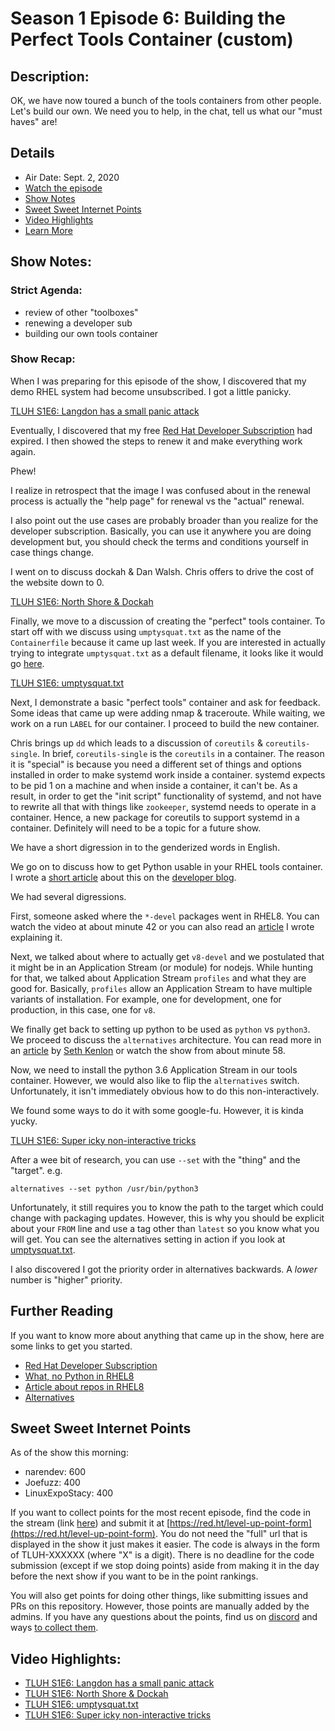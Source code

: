 # Season 1 Episode 6: Building the Perfect Tools Container (custom)

## Description:
OK, we have now toured a bunch of the tools containers from other people. Let's build our own. We need you to help, in the chat, tell us what our "must haves" are!

## Details
* Air Date: Sept. 2, 2020
* [Watch the episode](https://youtu.be/uiV0yvp9818)
* [Show Notes](#show-notes)
* [Sweet Sweet Internet Points](#sweet-sweet-internet-points)
* [Video Highlights](#video-highlights)
* [Learn More](https://red.ht/leveluphour)

## Show Notes:

### Strict Agenda:
* review of other "toolboxes"
* renewing a developer sub
* building our own tools container

### Show Recap:
When I was preparing for this episode of the show, I discovered that my demo RHEL system had become unsubscribed.
I got a little panicky.

[TLUH S1E6: Langdon has a small panic attack](https://clips.twitch.tv/ToughShyHareTooSpicy)

Eventually, I discovered that my free [Red Hat Developer Subscription](https://developers.redhat.com/articles/getting-red-hat-developer-subscription-what-rhel-users-need-know) had expired.
I then showed the steps to renew it and make everything work again.

Phew!

I realize in retrospect that the image I was confused about in the renewal process is actually the "help page" for renewal vs the "actual" renewal.

I also point out the use cases are probably broader than you realize for the developer subscription.
Basically, you can use it anywhere you are doing development but, you should check the terms and conditions yourself in case things change.

I went on to discuss dockah & Dan Walsh.
Chris offers to drive the cost of the website down to 0.

[TLUH S1E6: North Shore & Dockah](https://clips.twitch.tv/GloriousPreciousMilkKippa)

Finally, we move to a discussion of creating the "perfect" tools container.
To start off with we discuss using `umptysquat.txt` as the name of the `Containerfile` because it came up last week.
If you are interested in actually trying to integrate `umptysquat.txt` as a default filename, it looks like it would go [here](https://github.com/containers/buildah/blob/e5798210824b1631c7c6cbae56b1e79241468795/cmd/buildah/bud.go).

[TLUH S1E6: umptysquat.txt](https://clips.twitch.tv/YawningTransparentArmadilloDoritosChip)

Next, I demonstrate a basic "perfect tools" container and ask for feedback.
Some ideas that came up were adding nmap & traceroute.
While waiting, we work on a run `LABEL` for our container.
I proceed to build the new container.

Chris brings up `dd` which leads to a discussion of `coreutils` & `coreutils-single`.
In brief, `coreutils-single` is the `coreutils` in a container.
The reason it is "special" is because you need a different set of things and options installed in order to make systemd work inside a container.
systemd expects to be pid 1 on a machine and when inside a container, it can't be.
As a result, in order to get the "init script" functionality of systemd, and not have to rewrite all that with things like `zookeeper`, systemd needs to operate in a container.
Hence, a new package for coreutils to support systemd in a container.
Definitely will need to be a topic for a future show.

We have a short digression in to the genderized words in English.

We go on to discuss how to get Python usable in your RHEL tools container.
I wrote a [short article](https://developers.redhat.com/blog/2019/05/07/what-no-python-in-red-hat-enterprise-linux-8/) about this on the [developer blog](https://developers.redhat.com).

We had several digressions.

First, someone asked where the `*-devel` packages went in RHEL8.
You can watch the video at about minute 42 or you can also read an [article](https://developers.redhat.com/blog/2018/11/15/introducing-codeready-linux-builder/) I wrote explaining it.

Next, we talked about where to actually get `v8-devel` and we postulated that it might be in an Application Stream (or module) for nodejs.
While hunting for that, we talked about Application Stream `profiles` and what they are good for.
Basically, `profiles` allow an Application Stream to have multiple variants of installation.
For example, one for development, one for production, in this case, one for `v8`.

We finally get back to setting up python to be used as `python` vs `python3`.
We proceed to discuss the `alternatives` architecture.
You can read more in an [article](https://www.redhat.com/sysadmin/alternatives-command) by [Seth Kenlon](https://www.redhat.com/sysadmin/users/skenlon) or watch the show from about minute 58.

Now, we need to install the python 3.6 Application Stream in our tools container.
However, we would also like to flip the `alternatives` switch.
Unfortunately, it isn't immediately obvious how to do this non-interactively.

We found some ways to do it with some google-fu.
However, it is kinda yucky.

[TLUH S1E6: Super icky non-interactive tricks](https://clips.twitch.tv/DepressedAggressiveWolverineTheRinger)


After a wee bit of research, you can use `--set` with the "thing" and the "target".
e.g.

```alternatives --set python /usr/bin/python3```

Unfortunately, it still requires you to know the path to the target which could change with packaging updates.
However, this is why you should be explicit about your `FROM` line and use a tag other than `latest` so you know what you will get.
You can see the alternatives setting in action if you look at [umptysquat.txt](./perfect/umptysquat.txt).

I also discovered I got the priority order in alternatives backwards.
A *lower* number is "higher" priority.

## Further Reading

If you want to know more about anything that came up in the show, here are some links to get you started.
* [Red Hat Developer Subscription](https://developers.redhat.com/articles/getting-red-hat-developer-subscription-what-rhel-users-need-know)
* [What, no Python in RHEL8](https://developers.redhat.com/blog/2019/05/07/what-no-python-in-red-hat-enterprise-linux-8/)
* [Article about repos in RHEL8](https://developers.redhat.com/blog/2018/11/15/introducing-codeready-linux-builder/)
* [Alternatives](https://www.redhat.com/sysadmin/alternatives-command)

## Sweet Sweet Internet Points
As of the show this morning:
* narendev: 600
* Joefuzz: 400
* LinuxExpoStacy: 400

If you want to collect points for the most recent episode, find the code in the stream (link [here](#details)) and submit it at [https://red.ht/level-up-point-form](https://red.ht/level-up-point-form).
You do not need the "full" url that is displayed in the show it just makes it easier.
The code is always in the form of TLUH-XXXXXX (where "X" is a digit).
There is no deadline for the code submission (except if we stop doing points) aside from making it in the day before the next show if you want to be in the point rankings.

You will also get points for doing other things, like submitting issues and PRs on this repository.
However, those points are manually added by the admins.
If you have any questions about the points, find us on [discord](https://discord.gg/5VMVGJt) and ways [to collect them](../activities.md).

## Video Highlights:
* [TLUH S1E6: Langdon has a small panic attack](https://clips.twitch.tv/ToughShyHareTooSpicy)
* [TLUH S1E6: North Shore & Dockah](https://clips.twitch.tv/GloriousPreciousMilkKippa)
* [TLUH S1E6: umptysquat.txt](https://clips.twitch.tv/YawningTransparentArmadilloDoritosChip)
* [TLUH S1E6: Super icky non-interactive tricks](https://clips.twitch.tv/DepressedAggressiveWolverineTheRinger)
